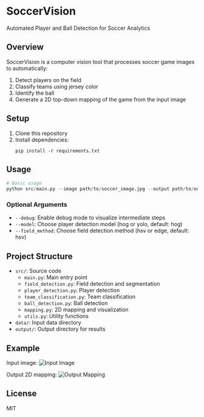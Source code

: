# SoccerVision

Automated Player and Ball Detection for Soccer Analytics

## Overview

SoccerVision is a computer vision tool that processes soccer game images to automatically:
1. Detect players on the field
2. Classify teams using jersey color
3. Identify the ball
4. Generate a 2D top-down mapping of the game from the input image

## Setup

1. Clone this repository
2. Install dependencies:
   ```
   pip install -r requirements.txt
   ```

## Usage

```python
# Basic usage
python src/main.py --image path/to/soccer_image.jpg --output path/to/output_directory
```

### Optional Arguments

- `--debug`: Enable debug mode to visualize intermediate steps
- `--model`: Choose player detection model (hog or yolo, default: hog)
- `--field_method`: Choose field detection method (hsv or edge, default: hsv)

## Project Structure

- `src/`: Source code
  - `main.py`: Main entry point
  - `field_detection.py`: Field detection and segmentation
  - `player_detection.py`: Player detection
  - `team_classification.py`: Team classification
  - `ball_detection.py`: Ball detection
  - `mapping.py`: 2D mapping and visualization
  - `utils.py`: Utility functions
- `data/`: Input data directory
- `output/`: Output directory for results

## Example

Input image:
![Input Image](docs/example_input.jpg)

Output 2D mapping:
![Output Mapping](docs/example_output.jpg)

## License

MIT 